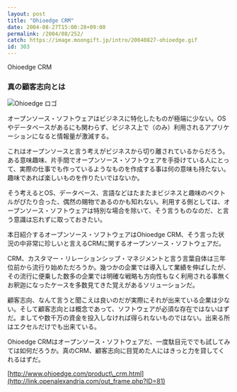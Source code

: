 ```yaml
---
layout: post
title: "Ohioedge CRM"
date: 2004-08-27T15:00:28+09:00
permalink: /2004/08/252/
catch: https://image.moongift.jp/intro/20040827-ohioedge.gif
id: 303
---
```

Ohioedge CRM  
<!--more-->

### 真の顧客志向とは
  

![Ohioedge ロゴ](https://image.moongift.jp/intro/20040827-ohioedge.gif "Ohioedge ロゴ")

  

オープンソース・ソフトウェアはビジネスに特化したものが極端に少ない。OSやデータベースがあるにも関わらず、ビジネス上で（のみ）利用されるアプリケーションになると情報量が激減する。

  

これはオープンソースと言う考えがビジネスから切り離されているからだろう。ある意味趣味、片手間でオープンソース・ソフトウェアを手掛けている人にとって、実際の仕事でも作っているようなものを作成する事は何の意味も持たない。趣味であれば楽しいものを作りたいではないか。

  

そう考えるとOS、データベース、言語などはたまたまビジネスと趣味のベクトルがぴたり合った、偶然の賜物であるのかも知れない。利用する側としては、オープンソース・ソフトウェアは特別な場合を除いて、そう言うものなのだ、と言う意識は忘れずに取っておきたい。

  

本日紹介するオープンソース・ソフトウェアはOhioedge CRM、そう言った状況の中非常に珍しいと言えるCRMに関するオープンソース・ソフトウェアだ。

  

CRM、カスタマー・リレーションシップ・マネジメントと言う言葉自体は三年位前から流行り始めただろうか。幾つかの企業では導入して業績を伸ばしたが、その流行に便乗した数多の企業では明確な戦略も方向性もなく利用される事無くお釈迦になったケースを多数見てきた覚えがあるソリューションだ。

  

顧客志向、なんて言うと聞こえは良いのだが実際にそれが出来ている企業は少ない。そして顧客志向とは概念であって、ソフトウェアが必須な存在ではないはずだ。ましてや数千万の資金を投入しなければ得られないものではない。出来る所はエクセルだけでも出来ている。

  

Ohioedge CRMはオープンソース・ソフトウェアだ、一度駄目元ででも試してみては如何だろうか。真のCRM、顧客志向に目覚めた人にはきっと力を貸してくれるはずだ。

  

[http://www.ohioedge.com/product\_crm.html](http://link.openalexandria.com/out_frame.php?ID=81)


